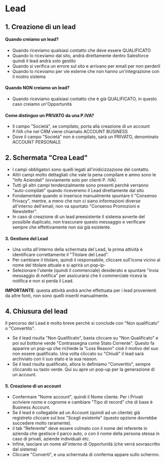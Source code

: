 # Lead 

## 1. Creazione di un lead
#### Quando creiamo un lead? 
- Quando riceviamo qualsiasi contatto che deve essere QUALIFICATO
- Quando lo riceviamo dal sito, andrà direttamente dentro Salesforce quindi il lead andrà solo gestito
- Quando si verifica un errore sul sito e arrivano per email per non perderli
- Quando lo riceviamo per vie esterne che non hanno un'integrazione con il nostro sistema

#### Quando NON creiamo un lead? 
- Quando riceviamo qualsiasi contatto che è già QUALIFICATO, in questo caso creiamo un'Opportunità

#### Come distinguo un PRIVATO da una P.IVA?
- Il campo "Società", se compilato, porta alla creazione di un account P.IVA che nel CRM viene chiamato ACCOUNT BUSINESS
- Dove il campo "Società" non è compilato, sarà un PRIVATO, denominato ACCOUNT PERSONALE


## 2. Schermata "Crea Lead"
- I campi obbligatori sono quelli legati all'inidicizzazione del contatto.
- Altri campi molto dettagliati che vale la pena compilare e amno sono le "Info Aziendali" (ovviamente solo per clienti P. iVA).
- Tutti gli altri campi tendenzialmente sono presenti perchè verranno "auto-compilati" quando riceveremo il Lead direttamente dal sito
- Fondamentale quando si inserisce manualmente spuntare il "Consenso Privacy", mentre, a meno che non ci siano informazioni diverse all'interno dell'email, non va spuntato "Consenso Promozioni e Newsletter".
- In caso di creazione di un lead preesistente il sistema avverte del possibile duplicato, non trascurare questo messaggio e verificare sempre che effettivamente non sia già esistente.

#### 3. Gestione del Lead
- Una volta all'interno della schermata del Lead, la prima attività è identificare correttamente il "Titolare del Lead".
- Per cambiare il titolare, quindi il responsabile, cliccare sull'icona vicino al nome del titolare attuale e si aprirà un pop-ip-
- Selezionare l'utente (quindi il commerciale) desiderato e spuntare "invia messaggio di notifica" per assicurarsi che il commerciale riceva la notifica e non si perda il Lead.


**IMPORTANTE**: questa attività andrà anche effettuata per i lead provenienti da altre fonti, non sono quelli inseriti manualmente.

## 4. Chiusura del lead
Il percorso del Lead è molto breve perchè si conclude con "Non qualificato" o "Convertito". 
- Se il lead risulta "Non Qualificato", basta cliccare su "Non Qualificato" e poi sul bottone verde "Contrassegna come Stato Corrente". Questo fa apparire un pop-up che richiede la "Loss Reason" cioè il motivo del suo non essere qualificato. Una volta cliccato su "Chiudi" il lead sarà archiviato con il suo stato e la sua reason.
- Se il lead risulta qualificato, allora lo definiamo "Convertito", sempre cliccando su tasto verde. Qui su apre un pop-up per la generazione di un account.

#### 5. Creazione di un account
- Confermare "Nome account", quindi il Nome cliente. Per i Privati scriviere nome e cognome e cambiare "Tipo di record" che di base è Business Account.
- Se il lead è collegabile ad un Account (quindi ad un cliente) già registreto cliccare sul box "Scegli esistente" (questo opzione dovrebbe succedere molto raramente).
- il tab "Referente" deve essere colmato con il nome del referente in azienda che gestisce il parco auto, o con il nome della persona stessa in caso di privati, aziende individuali etc.
- Infine, lasciare un nome all'interno di Opportunità (che verrà sovrascritto dal sistema)
- Cliccare "Converti", e una schermata di conferma appare sullo schermo.
